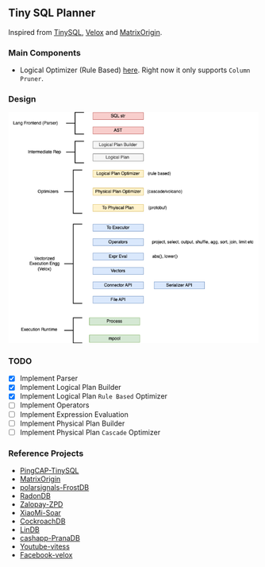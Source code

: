 ## Tiny SQL Planner

Inspired from [TinySQL](https://github.com/talent-plan/tinysql/tree/course/planner), [Velox](https://youtu.be/T9NMWN7vuSc?si=hCp8fGoSpSHnlBzr&t=51) and [MatrixOrigin](https://github.com/matrixorigin/matrixone).

### Main Components
- Logical Optimizer (Rule Based) [here](pkg/c_sql/b_planner/planlogical/b_builder_test.go). Right now it only supports `Column Pruner`.

### Design
![Data Engine](docs/imgs/data_engine.png)


### TODO
- [x] Implement Parser
- [x] Implement Logical Plan Builder
- [x] Implement Logical Plan `Rule Based` Optimizer
- [ ] Implement Operators
- [ ] Implement Expression Evaluation
- [ ] Implement Physical Plan Builder 
- [ ] Implement Physical Plan `Cascade` Optimizer

### Reference Projects
- [PingCAP-TinySQL](https://github.com/talent-plan/tinysql/tree/course/planner)
- [MatrixOrigin](https://github.com/matrixorigin/matrixone)
- [polarsignals-FrostDB](https://github.com/polarsignals/frostdb/blob/c9100f2ac9c7aca111e1362be4a8a67b85b6b44b/query/logicalplan/optimize.go#L11)
- [RadonDB](https://github.com/radondb/radon/blob/master/src/optimizer/simple_optimizer.go)
- [Zalopay-ZPD](https://github.com/zalopay-oss/zpd)
- [XiaoMi-Soar](https://github.com/XiaoMi/soar/tree/dev)
- [CockroachDB](https://github.com/cockroachdb/cockroach/blob/c097a16427f65e9070991f062716d222ea5903fe/pkg/sql/opt/doc.go#L12)
- [LinDB](https://github.com/lindb/lindb/tree/main/query)
- [cashapp-PranaDB](https://github.com/cashapp/pranadb/tree/main/tidb)
- [Youtube-vitess](https://github.com/vitessio/vitess/blob/3404baa17b47be5565fe48d0003ae63c3037411c/go/vt/vttablet/tabletmanager/vdiff/table_plan.go#L67)
- [Facebook-velox](https://www.youtube.com/watch?v=T9NMWN7vuSc&t=45s)
